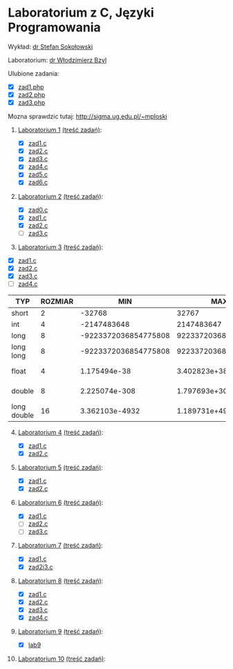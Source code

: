 # Laboratorium z C, Języki Programowania

Wykład: [dr Stefan Sokołowski](http://sigma.ug.edu.pl/~stefan/Dydaktyka/JezProg/)

Laboratorium: [dr Włodzimierz Bzyl](http://wbzyl.inf.ug.edu.pl/c/)

Ulubione zadania:

* [x] [zad1.php](lab9/lab9_zad1.php)
* [x] [zad2.php](lab9/lab9_zad2.php)
* [x] [zad3.php](lab9/lab9_zad3.php)

Mozna sprawdzic tutaj: http://sigma.ug.edu.pl/~mploski

1. [Laboratorium 1](lab1) [(treść zadań)](http://sigma.ug.edu.pl/~stefan/Dydaktyka/JezProg/Slajdy/Labs01/):

 	* [x] [zad1.c](lab1/zad1.c)
	* [x] [zad2.c](lab1/zad2.c)
	* [x] [zad3.c](lab1/zad3.c)
	* [x] [zad4.c](lab1/zad4.c)
	* [x] [zad5.c](lab1/zad5.c)
	* [x] [zad6.c](lab1/zad6.c)

2. [Laboratorium 2](lab2) [(treść zadań)](http://sigma.ug.edu.pl/~stefan/Dydaktyka/JezProg/Slajdy/Labs02/):

 	* [x] [zad0.c](lab2/zad0.c)
	* [x] [zad1.c](lab2/zad1.c)
	* [x] [zad2.c](lab2/zad2.c)
	* [ ] [zad3.c](lab2/zad3.c)

3. [Laboratorium 3](lab3) [(treść zadań)](http://sigma.ug.edu.pl/~stefan/Dydaktyka/JezProg/Slajdy/Labs03/):

* [x] [zad1.c](lab3/zad1.c)
* [x] [zad2.c](lab3/zad2.c)
* [x] [zad3.c](lab3/zad3.c)
* [ ] [zad4.c](lab3/zad4.c)

|        TYP| ROZMIAR|                  MIN|                  MAX|       ZIARNO|  PRECYZJA|
|-----------|--------|---------------------|---------------------|-------------|----------|
|      short|       2|               -32768|                32767|             |          |
|        int|       4|          -2147483648|           2147483647|             |          |
|       long|       8| -9223372036854775808|  9223372036854775807|             |          |
|  long long|       8| -9223372036854775808|  9223372036854775807|             |          |
|      float|       4|         1.175494e-38|         3.402823e+38| 1.192093e-07|         6|
|     double|       8|        2.225074e-308|        1.797693e+308| 2.220446e-16|        15|
|long double|      16|       3.362103e-4932|       1.189731e+4932| 1.084202e-19|        18|

4. [Laboratorium 4](lab4) [(treść zadań)](http://sigma.ug.edu.pl/~stefan/Dydaktyka/JezProg/Slajdy/Labs04/):

 	* [x] [zad1.c](lab4/zad1.c)
	* [x] [zad2.c](lab4/zad2.c)

5. [Laboratorium 5](lab5) [(treść zadań)](http://sigma.ug.edu.pl/~stefan/Dydaktyka/JezProg/Slajdy/Labs05/):

 	* [x] [zad1.c](lab5/zad1.c)
	* [x] [zad2.c](lab5/zad2.c)

6. [Laboratorium 6](lab6) [(treść zadań)](http://sigma.ug.edu.pl/~stefan/Dydaktyka/JezProg/Slajdy/Labs06/):

 	* [x] [zad1.c](lab6/zad1.c)
	* [ ] [zad2.c](lab6/zad2.c)
	* [ ] [zad3.c](lab6/zad3.c)

7. [Laboratorium 7](lab7) [(treść zadań)](http://sigma.ug.edu.pl/~stefan/Dydaktyka/JezProg/Slajdy/Labs07/):

 	* [x] [zad1.c](lab7/zad1.c)
	* [x] [zad2i3.c](lab7/zad23.c)

8. [Laboratorium 8](lab8) [(treść zadań)](http://sigma.ug.edu.pl/~stefan/Dydaktyka/JezProg/Slajdy/Labs08/):

 	* [x] [zad1.c](lab8/zad1.c)
	* [x] [zad2.c](lab8/zad2.c)
	* [x] [zad3.c](lab8/zad3.c)
	* [x] [zad4.c](lab8/zad4.c)

9. [Laboratorium 9](lab9) [(treść zadań)](http://sigma.ug.edu.pl/~stefan/Dydaktyka/JezProg/Slajdy/Labs09/):

 	* [x] [lab9](lab9)

10. [Laboratorium 10](lab10) [(treść zadań)](http://sigma.ug.edu.pl/~stefan/Dydaktyka/JezProg/Slajdy/Labs10/):
